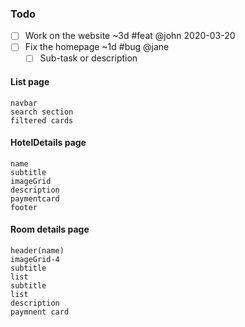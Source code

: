 
### Todo

- [ ] Work on the website ~3d #feat @john 2020-03-20  
- [ ] Fix the homepage ~1d #bug @jane  
  - [ ] Sub-task or description  

#### List page

    navbar
    search section
    filtered cards

#### HotelDetails page

    name
    subtitle
    imageGrid
    description
    paymentcard
    footer

#### Room details page

    header(name)
    imageGrid-4
    subtitle
    list
    subtitle
    list
    description
    paymnent card